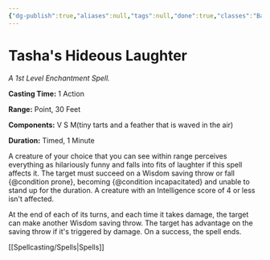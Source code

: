 ```yaml
---
{"dg-publish":true,"aliases":null,"tags":null,"done":true,"classes":"Bard, Wizard,","spellLevel":1,"school":"Enchantment","source":"PHB","permalink":"/spells/tasha-s-hideous-laughter/","dgHomeLink":false,"dgPassFrontmatter":true}
---
```


# Tasha's Hideous Laughter
*A 1st Level Enchantment Spell.*

**Casting Time:** 1 Action

**Range:** Point, 30 Feet

**Components:** V S M(tiny tarts and a feather that is waved in the air)

**Duration:** Timed, 1 Minute

A creature of your choice that you can see within range perceives everything as hilariously funny and falls into fits of laughter if this spell affects it. The target must succeed on a Wisdom saving throw or fall {@condition prone}, becoming {@condition incapacitated} and unable to stand up for the duration. A creature with an Intelligence score of 4 or less isn't affected.



At the end of each of its turns, and each time it takes damage, the target can make another Wisdom saving throw. The target has advantage on the saving throw if it's triggered by damage. On a success, the spell ends.

[[Spellcasting/Spells|Spells]]
